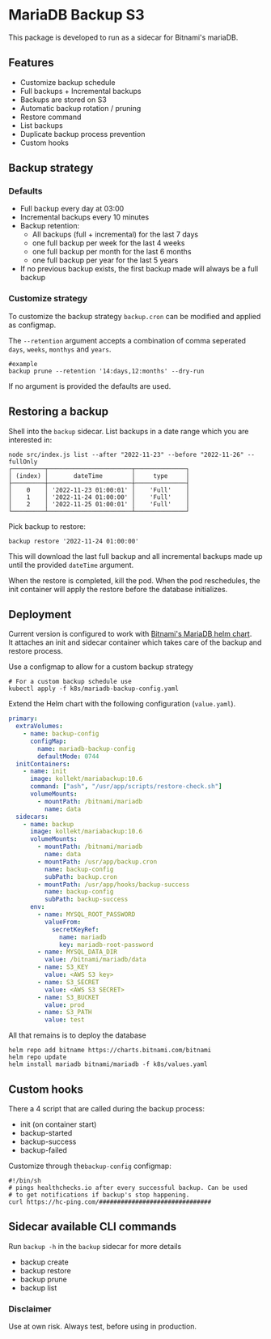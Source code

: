 # MariaDB Backup S3
This package is developed to run as a sidecar for Bitnami's mariaDB.

## Features
* Customize backup schedule
* Full backups + Incremental backups
* Backups are stored on S3
* Automatic backup rotation / pruning
* Restore command
* List backups
* Duplicate backup process prevention
* Custom hooks

## Backup strategy
### Defaults
 - Full backup every day at 03:00
 - Incremental backups every 10 minutes
 - Backup retention:
   - All backups (full + incremental) for the last 7 days
   - one full backup per week for the last 4 weeks
   - one full backup per month for the last 6 months
   - one full backup per year for the last 5 years
 - If no previous backup exists, the first backup made will always be a full backup

### Customize strategy
To customize the backup strategy `backup.cron` can be modified and applied as configmap. 

The `--retention` argument accepts a combination of comma seperated `days`, `weeks`, `monthys` and `years`.

```shell
#example
backup prune --retention '14:days,12:months' --dry-run
```

If no argument is provided the defaults are used. 

## Restoring a backup
Shell into the `backup` sidecar. List backups in a date range which you are interested in:
```shell
node src/index.js list --after "2022-11-23" --before "2022-11-26" --fullOnly
┌─────────┬───────────────────────┬──────────────┐
│ (index) │       dateTime        │     type     │
├─────────┼───────────────────────┼──────────────┤
│    0    │ '2022-11-23 01:00:01' │    'Full'    │
│    1    │ '2022-11-24 01:00:00' │    'Full'    │
│    2    │ '2022-11-25 01:00:01' │    'Full'    │
└─────────┴───────────────────────┴──────────────┘
```

Pick backup to restore:

```shell
backup restore '2022-11-24 01:00:00'
```
This will download the last full backup and all incremental backups made up until the provided `dateTime` argument.

When the restore is completed, kill the pod. When the pod reschedules, the init container will apply the restore before the database initializes.

## Deployment
Current version is configured to work with [Bitnami's MariaDB helm chart](https://github.com/bitnami/charts/tree/main/bitnami/mariadb).  
It attaches an init and sidecar container which takes care of the backup and restore process.

Use a configmap to allow for a custom backup strategy
```shell
# For a custom backup schedule use 
kubectl apply -f k8s/mariadb-backup-config.yaml
```


Extend the Helm chart with the following configuration (`value.yaml`).  
```yaml
primary:
  extraVolumes:
    - name: backup-config
      configMap:
        name: mariadb-backup-config
        defaultMode: 0744
  initContainers:
    - name: init
      image: kollekt/mariabackup:10.6
      command: ["ash", "/usr/app/scripts/restore-check.sh"]
      volumeMounts:
        - mountPath: /bitnami/mariadb
          name: data
  sidecars:
    - name: backup
      image: kollekt/mariabackup:10.6
      volumeMounts:
        - mountPath: /bitnami/mariadb
          name: data
        - mountPath: /usr/app/backup.cron
          name: backup-config
          subPath: backup.cron
        - mountPath: /usr/app/hooks/backup-success
          name: backup-config
          subPath: backup-success
      env:
        - name: MYSQL_ROOT_PASSWORD
          valueFrom:
            secretKeyRef:
              name: mariadb
              key: mariadb-root-password
        - name: MYSQL_DATA_DIR
          value: /bitnami/mariadb/data
        - name: S3_KEY
          value: <AWS S3 key>
        - name: S3_SECRET
          value: <AWS S3 SECRET>
        - name: S3_BUCKET
          value: prod
        - name: S3_PATH
          value: test
```

All that remains is to deploy the database

```shell
helm repo add bitname https://charts.bitnami.com/bitnami
helm repo update
helm install mariadb bitnami/mariadb -f k8s/values.yaml
```

## Custom hooks
There a 4 script that are called during the backup process:
- init (on container start)
- backup-started
- backup-success
- backup-failed

Customize through the`backup-config` configmap:
```shell
#!/bin/sh
# pings healthchecks.io after every successful backup. Can be used
# to get notifications if backup's stop happening. 
curl https://hc-ping.com/###############################
```


## Sidecar available CLI commands
Run `backup -h` in the `backup` sidecar for more details

- backup create
- backup restore
- backup prune
- backup list

### Disclaimer
Use at own risk. Always test, before using in production.
